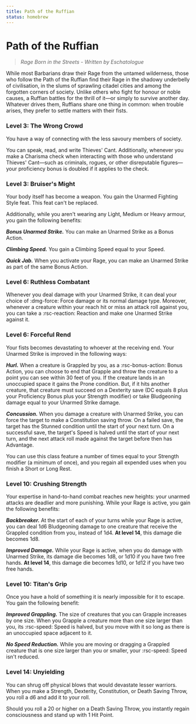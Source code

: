 ```yaml
---
title: Path of the Ruffian
status: homebrew
---
```


# Path of the Ruffian

> *Rage Born in the Streets - Written by Eschatologue*

While most Barbarians draw their Rage from the untamed wilderness, those who follow the Path of the Ruffian find their Rage in the shadowy underbelly of civilisation, in the slums of sprawling citadel cities and among the forgotten corners of society. Unlike others who fight for honour or noble causes, a Ruffian battles for the thrill of it—or simply to survive another day. Whatever drives them, Ruffians share one thing in common: when trouble arises, they prefer to settle matters with their fists.

### Level 3: The Wrong Crowd

You have a way of connecting with the less savoury members of society. 

You can speak, read, and write Thieves' Cant. Additionally, whenever you make a Charisma check when interacting with those who understand Thieves' Cant—such as criminals, rogues, or other disreputable figures—your proficiency bonus is doubled if it applies to the check.

### Level 3: Bruiser's Might

Your body itself has become a weapon. You gain the Unarmed Fighting Style feat. This feat can't be replaced.

Additionally, while you aren't wearing any Light, Medium or Heavy armour, you gain the following benefits:

***Bonus Unarmed Strike.*** You can make an Unarmed Strike as a Bonus Action.

***Climbing Speed.*** You gain a Climbing Speed equal to your Speed.

***Quick Jab.*** When you activate your Rage, you can make an Unarmed Strike as part of the same Bonus Action.

### Level 6: Ruthless Combatant

Whenever you deal damage with your Unarmed Strike, it can deal your choice of :dmg-force: Force damage or its normal damage type. Moreover, whenever a creature within your reach hit or miss an attack roll against you, you can take a :rsc-reaction: Reaction and make one Unarmed Strike against it.

### Level 6: Forceful Rend

Your fists becomes devastating to whoever at the receiving end. Your Unarmed Strike is improved in the following ways:

***Hurl.*** When a creature is Grappled by you, as a :rsc-bonus-action: Bonus Action, you can choose to end that Grapple and throw the creature to a point you can see within 30 feet of you. If the creature lands in an unoccupied space it gains the Prone condition. But, if it hits another creature, that creature must succeed on a Dexterity save (DC equals 8 plus your Proficiency Bonus plus your Strength modifier) or take Bludgeoning damage equal to your Unarmed Strike damage.

***Concussion.*** When you damage a creature with Unarmed Strike, you can force the target to make a Constitution saving throw. On a failed save, the target has the Stunned condition until the start of your next turn. On a successful save, the target's Speed is halved until the start of your next turn, and the next attack roll made against the target before then has Advantage.

You can use this class feature a number of times equal to your Strength modifier (a minimum of once), and you regain all expended uses when you finish a Short or Long Rest.

### Level 10: Crushing Strength

Your expertise in hand-to-hand combat reaches new heights: your unarmed attacks are deadlier and more punishing. While your Rage is active, you gain the following benefits:

***Backbreaker.*** At the start of each of your turns while your Rage is active, you can deal 1d6 Bludgeoning damage to one creature that receive the Grappled condition from you, instead of 1d4. **At level 14**, this damage die becomes 1d8.

***Improved Damage.*** While your Rage is active, when you do damage with Unarmed Strike, its damage die becomes 1d8, or 1d10 if you have two free hands. **At level 14**, this damage die becomes 1d10, or 1d12 if you have two free hands.

### Level 10: Titan's Grip

Once you have a hold of something it is nearly impossible for it to escape. You gain the following benefit:

***Improved Grappling.*** The size of creatures that you can Grapple increases by one size. When you Grapple a creature more than one size larger than you, its :rsc-speed: Speed is halved, but you move with it so long as there is an unoccupied space adjacent to it.

***No Speed Reduction.*** While you are moving or dragging a Grappled creature that is one size larger than you or smaller, your :rsc-speed: Speed isn't reduced.

### Level 14: Unyielding

You can shrug off physical blows that would devastate lesser warriors. When you make a Strength, Dexterity, Constitution, or Death Saving Throw, you roll a d6 and add it to your roll.

Should you roll a 20 or higher on a Death Saving Throw, you instantly regain consciousness and stand up with 1 Hit Point.



